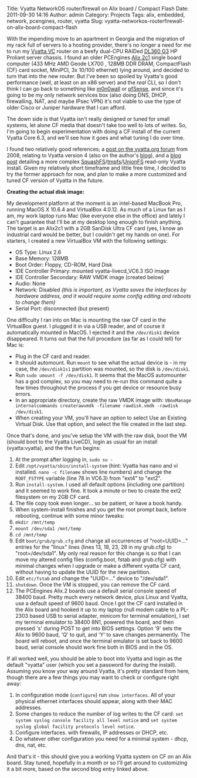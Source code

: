 Title: Vyatta NetworkOS router/firewall on Alix board / Compact Flash
Date: 2011-09-30 14:16
Author: admin
Category: Projects
Tags: alix, embedded, network, pcengines, router, vyatta
Slug: vyatta-networkos-routerfirewall-on-alix-board-compact-flash

With the impending move to an apartment in Georgia and the migration of
my rack full of servers to a hosting provider, there's no longer a need
for me to run my [Vyatta VC](http://www.vyatta.org/) router on a beefy
dual-CPU RAIDed [DL360
G3](http://h18000.www1.hp.com/products/quickspecs/11504_na/11504_na.HTML)
HP Proliant server chassis. I found an older PCEngines [Alix
2c1](http://pcengines.ch/alix2c1.htm) single board computer (433 MHz AMD
Geode LX700 , 128MB DDR DRAM, CompactFlash (CF) card socket, MiniPCI, 3x
10/100 ethernet) lying around, and decided to turn that into the new
router. But I've been so spoiled by Vyatta's good performance (well, at
least on an x86 server) and the *real* CLI, so I don't think I can go
back to something like [m0n0wall](http://m0n0.ch/wall/) or
[pfSense](http://www.pfsense.org/), and since it's going to be my only
network services box (also doing DNS, DHCP, firewalling, NAT, and maybe
IPsec VPN) it's not viable to use the type of older Cisco or Juniper
hardware that I can afford.

The down side is that Vyatta isn't really designed or tuned for small
systems, let alone CF media that doesn't take too well to lots of
writes. So, I'm going to begin experimentation with doing a CF install
of the current Vyatta Core 6.3, and we'll see how it goes and what
tuning I do over time.

I found two relatively good references; a [post on the vyatta.org
forum](http://www.vyatta.org/forum/viewtopic.php?t=502) from 2008,
relating to Vyatta version 4 (also on the author's
[blog](http://dataflip.blogspot.com/2008/06/optimizing-vyatta-for-compact-flash.html)),
and a [blog
post](http://peytongroup.wordpress.com/2010/02/16/vyatta-community-on-a-compact-flash/)
detailing a more complex
[SquashFS](http://squashfs.sourceforge.net/)/[tmpfs](http://en.wikipedia.org/wiki/Tmpfs)/[UnionFS](http://unionfs.filesystems.org/)
read-only Vyatta install. Given my relatively short timeframe and little
free time, I decided to try the former approach for now, and plan to
make a more customized and tuned CF version of Vyatta in the future.

**Creating the actual disk image:**

My development platform at the moment is an intel-based MacBook Pro,
running MacOS X 10.6.4 and VirtualBox 4.0.12. As much of a Linux fan as
I am, my work laptop runs Mac (like everyone else in the office) and
lately I can't guarantee that I'll be at my desktop long enough to
finish anything. The target is an Alix2c1 with a 2GB SanDisk Ultra CF
card (yes, I know an industrial card would be better, but I couldn't get
my hands on one). For starters, I created a new VirtualBox VM with the
following settings:

-   OS Type: Linux 2.6
-   Base Memory: 128MB
-   Boot Order: Floppy, CD-ROM, Hard Disk
-   IDE Controller Primary: mounted vyatta-livecd\_VC6.3 ISO image
-   IDE Controller Secondary: RAW VMDK image (created below)
-   Audio: None
-   Network: Disabled *(this is important, as Vyatta saves the
    interfaces by hardware address, and it would require some config
    editing and reboots to change them)*
-   Serial Port: disconnected (but present)

One difficulty I ran into on Mac is mounting the raw CF card in the
VirtualBox guest. I plugged it in via a USB reader, and of course it
automatically mounted in MacOS. I ejected it and the `/dev/disk1` device
disappeared. It turns out that the full procedure (as far as I could
tell) for Mac is:

-   Plug in the CF card and reader.
-   It should automount. Run `mount` to see what the actual device is -
    in my case, the `/dev/disk1s1` partition was mounted, so the disk is
    `/dev/disk1`.
-   Run `sudo umount -f /dev/disk1`. It seems that the MacOS automounter
    has a god complex, so you may need to re-run this command quite a
    few times throughout the process if you get device or resource busy
    errors.
-   In an appropriate directory, create the raw VMDK image with:
    `VBoxManage internalcommands createrawvmdk -filename rawdisk.vmdk -rawdisk /dev/disk1`.
-   When creating your VM, you'll have an option to select Use an
    Existing Virtual Disk. Use that option, and select the file created
    in the last step.

Once that's done, and you've setup the VM with the raw disk, boot the VM
(should boot to the Vyatta LiveCD), login as usual for an install
(vyatta:vyatta), and the the fun begins:

1.  At the prompt after logging in, `sudo su -`
2.  Edit `/opt/vyatta/sbin/install-system` (hint: Vyatta has nano and vi
    installed. `nano -c filename` shows line numbers) and change the
    `ROOT_FSTYPE` variable (line 78 in VC6.3) from "ext4" to "ext2".
3.  Run `install-system`. I used all default options (including one
    partition) and it seemed to work fine. It took a minute or two to
    create the ext2 filesystem on my 2GB CF card.
4.  The file copy took even longer... so be patient, or have a book
    handy.
5.  When system-install finishes and you get the root prompt back,
    before rebooting, continue with some minor tweaks:
6.  `mkdir /mnt/temp`
7.  `mount /dev/sda1 /mnt/temp`
8.  `cd /mnt/temp`
9.  Edit `boot/grub/grub.cfg` and change all occurrences of
    "root=UUID=..." entries for the "linux" lines (lines 13, 18, 23, 28
    in my grub.cfg) to "root=/dev/sda1". My only real reason for this
    change is so that I can move my altered config files (config.boot,
    fstab and grub.cfg) with minimal changes when I upgrade or make a
    different vyatta CF card, without having to update the UUID for the
    new partition.
10. Edit `etc/fstab` and change the "UUID=..." device to "/dev/sda1".
11. `shutdown`. Once the VM is stopped, you can remove the CF card.
12. The PCEngines Alix.2 boards use a default serial console speed of
    38400 baud. Pretty much every network device, plus Linux and Vyatta,
    use a default speed of 9600 baud. Once I got the CF card installed
    in the Alix board and hooked it up to my laptop (null modem cable to
    a PL-2303 based USB to serial adapter, minicom for terminal
    emulation), I set my terminal emulator to 38400 8N1, powered the
    board, and then pressed 's' during POST to get into BIOS settings.
    Option '9' sets the Alix to 9600 baud, 'Q' to quit, and 'Y' to save
    changes permanently. The board will reboot, and once the terminal
    emulator is set back to 9600 baud, serial console should work fine
    both in BIOS and in the OS.

If all worked well, you should be able to boot into Vyatta and login as
the default "vyatta" user (which you set a password for during the
install). Assuming you know your way around Vyatta, it's pretty standard
from here, though there are a few things you may want to check or
configure right away:

1.  In configuration mode (`configure`) run `show interfaces`. All of
    your physical ethernet interfaces should appear, along with their
    MAC addresses.
2.  Some changes to reduce the number of log writes to the CF card:
    `set system syslog console facility all level notice` and
    `set system syslog global facility protocols level notice`.
3.  Configure interfaces. with firewalls, IP addresses or DHCP, etc.
4.  Do whatever other configuration you need for a minimal system -
    dhcp, dns, nat, etc.

And that's it - this should give you a working Vyatta system on CF on an
Alix board. Stay tuned, hopefully in a month or so I'll get around to
customizing it a bit more, based on the second blog entry linked above.
